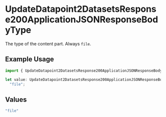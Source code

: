 # UpdateDatapoint2DatasetsResponse200ApplicationJSONResponseBodyType

The type of the content part. Always `file`.

## Example Usage

```typescript
import { UpdateDatapoint2DatasetsResponse200ApplicationJSONResponseBodyType } from "@orq-ai/node/models/operations";

let value: UpdateDatapoint2DatasetsResponse200ApplicationJSONResponseBodyType =
  "file";
```

## Values

```typescript
"file"
```